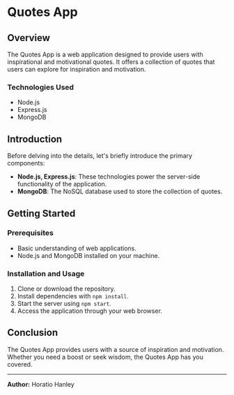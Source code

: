# Quotes App

## Overview
The Quotes App is a web application designed to provide users with inspirational and motivational quotes. It offers a collection of quotes that users can explore for inspiration and motivation.

### Technologies Used
- Node.js
- Express.js
- MongoDB

## Introduction
Before delving into the details, let's briefly introduce the primary components:

- **Node.js, Express.js**: These technologies power the server-side functionality of the application.
- **MongoDB**: The NoSQL database used to store the collection of quotes.

<!-- ## Features
- **Browse**: Users can browse through a curated collection of quotes.
- **Search**: Search for specific quotes by keywords or author names.
- **Favorite**: Users can mark quotes as favorites for easy access.
- **Random Quote**: Get a random quote for instant inspiration. -->

## Getting Started
### Prerequisites
- Basic understanding of web applications.
- Node.js and MongoDB installed on your machine.

### Installation and Usage
1. Clone or download the repository.
2. Install dependencies with `npm install`.
3. Start the server using `npm start`.
4. Access the application through your web browser.

## Conclusion
The Quotes App provides users with a source of inspiration and motivation. Whether you need a boost or seek wisdom, the Quotes App has you covered.

---
**Author:** Horatio Hanley
